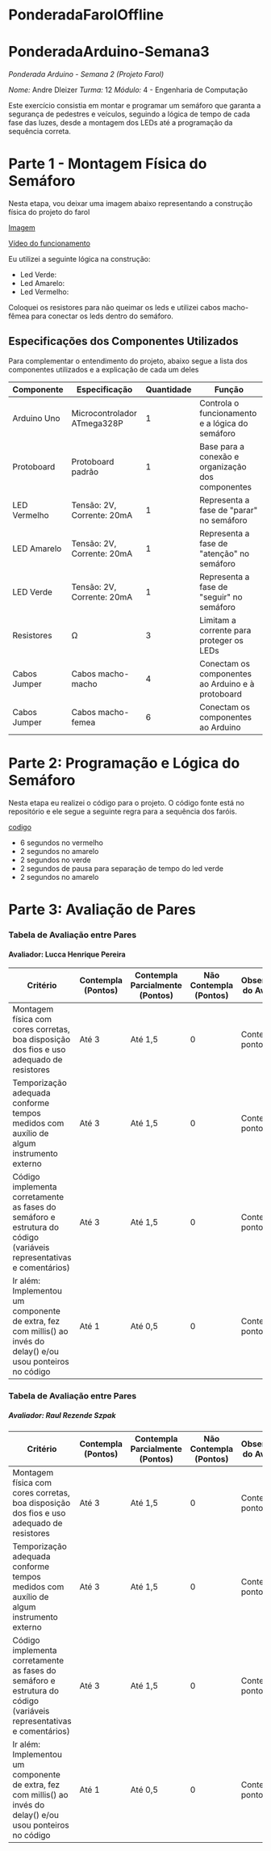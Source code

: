 # PonderadaFarolOffline

# PonderadaArduino-Semana3
*Ponderada Arduino - Semana 2 (Projeto Farol)*

*Nome:* Andre Dleizer
*Turma:* 12 
*Módulo:* 4 - Engenharia de Computação 

Este exercício consistia em montar e programar um semáforo que garanta a segurança de pedestres e veículos, seguindo a lógica de tempo de cada fase das luzes, desde a montagem dos LEDs até a programação da sequência correta.

#

# Parte 1 - Montagem Física do Semáforo
Nesta etapa, vou deixar uma imagem abaixo representando a construção física do projeto do farol

[Imagem](./imagem.jpg)

[Vídeo do funcionamento](./semaforo.mp4)

Eu utilizei a seguinte lógica na construção:
- Led Verde: 
- Led Amarelo:
- Led Vermelho:
  
Coloquei os resistores para não queimar os leds e utilizei cabos macho-fêmea para conectar os leds dentro do semáforo.

## Especificações dos Componentes Utilizados
Para complementar o entendimento do projeto, abaixo segue a lista dos componentes utilizados e a explicação de cada um deles


| Componente    | Especificação                             | Quantidade | Função                                                       |
|---------------|------------------------------------------|------------|--------------------------------------------------------------|
| Arduino Uno   | Microcontrolador ATmega328P              | 1          | Controla o funcionamento e a lógica do semáforo              |
| Protoboard    | Protoboard padrão                        | 1          | Base para a conexão e organização dos componentes            |
| LED Vermelho  | Tensão: 2V, Corrente: 20mA              | 1          | Representa a fase de "parar" no semáforo                     |
| LED Amarelo   | Tensão: 2V, Corrente: 20mA              | 1          | Representa a fase de "atenção" no semáforo                   |
| LED Verde     | Tensão: 2V, Corrente: 20mA              | 1          | Representa a fase de "seguir" no semáforo                    |
| Resistores    | Ω                                     | 3          | Limitam a corrente para proteger os LEDs                     |
| Cabos Jumper  | Cabos macho-macho                        | 4    | Conectam os componentes ao Arduino e à protoboard            |
| Cabos Jumper  | Cabos macho-femea                        | 6    | Conectam os componentes ao Arduino            |



# Parte 2: Programação e Lógica do Semáforo
Nesta etapa eu realizei o código para o projeto. O código fonte está no repositório e ele segue a seguinte regra para a sequência dos faróis.

[codigo](./semaforo.ino)

- 6 segundos no vermelho
- 2 segundos no amarelo
- 2 segundos no verde
- 2 segundos de pausa para separação de tempo do led verde
- 2 segundos no amarelo

# Parte 3: Avaliação de Pares 

### Tabela de Avaliação entre Pares

#### Avaliador: Lucca Henrique Pereira

|Critério|	Contempla (Pontos)|	Contempla Parcialmente (Pontos)	|Não Contempla (Pontos)	|Observações do Avaliador|
|-|-|-|-|-|
|Montagem física com cores corretas, boa disposição dos fios e uso adequado de resistores	|Até 3	|Até 1,5	|0 | Contempla (3 pontos)|	
|Temporização adequada conforme tempos medidos com auxílio de algum instrumento externo	|Até 3	|Até 1,5	|0 | Contempla (3 pontos)|	
|Código implementa corretamente as fases do semáforo e estrutura do código (variáveis representativas e comentários) |	Até 3|	Até 1,5 |	0 | Contempla (3 pontos) |	
|Ir além: Implementou um componente de extra, fez com millis() ao invés do delay() e/ou usou ponteiros no código |	Até 1 |	Até 0,5 |	0 | Contempla (1 ponto)|	

### Tabela de Avaliação entre Pares

##### Avaliador: Raul Rezende Szpak

|Critério|	Contempla (Pontos)|	Contempla Parcialmente (Pontos)	|Não Contempla (Pontos)	|Observações do Avaliador|
|-|-|-|-|-|
|Montagem física com cores corretas, boa disposição dos fios e uso adequado de resistores	|Até 3	|Até 1,5	|0 | Contempla (3 pontos)|	
|Temporização adequada conforme tempos medidos com auxílio de algum instrumento externo	|Até 3	|Até 1,5	|0 | Contempla (3 pontos)|	
|Código implementa corretamente as fases do semáforo e estrutura do código (variáveis representativas e comentários) |	Até 3|	Até 1,5 |	0 | Contempla (3 pontos) |	
|Ir além: Implementou um componente de extra, fez com millis() ao invés do delay() e/ou usou ponteiros no código |	Até 1 |	Até 0,5 |	0 | Contempla (1 ponto)|